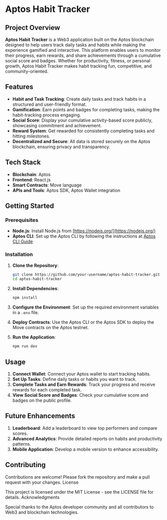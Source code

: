 # Aptos Habit Tracker

## Project Overview

**Aptos Habit Tracker** is a Web3 application built on the Aptos blockchain designed to help users track daily tasks and habits while making the experience gamified and interactive. This platform enables users to monitor their progress, earn rewards, and share achievements through a cumulative social score and badges. Whether for productivity, fitness, or personal growth, Aptos Habit Tracker makes habit tracking fun, competitive, and community-oriented.

## Features

- **Habit and Task Tracking**: Create daily tasks and track habits in a structured and user-friendly format.
- **Gamification**: Earn points and badges for completing tasks, making the habit-tracking process engaging.
- **Social Score**: Display your cumulative activity-based score publicly, showcasing commitment and achievement.
- **Reward System**: Get rewarded for consistently completing tasks and hitting milestones.
- **Decentralized and Secure**: All data is stored securely on the Aptos blockchain, ensuring privacy and transparency.

## Tech Stack

- **Blockchain**: Aptos
- **Frontend**: React.js
- **Smart Contracts**: Move language
- **APIs and Tools**: Aptos SDK, Aptos Wallet integration

## Getting Started

### Prerequisites

- **Node.js**: Install Node.js from [https://nodejs.org/](https://nodejs.org/)
- **Aptos CLI**: Set up the Aptos CLI by following the instructions at [Aptos CLI Guide](https://aptos.dev/cli-tools/aptos-cli/)

### Installation

1. **Clone the Repository**:
   ```bash
   git clone https://github.com/your-username/aptos-habit-tracker.git
   cd aptos-habit-tracker
   ```
2. **Install Dependencies**:
   ```bash
   npm install
   ```
3. **Configure the Environment**:
    Set up the required environment variables in a `.env` file.

4. **Deploy Contracts**:
    Use the Aptos CLI or the Aptos SDK to deploy the Move contracts on the Aptos testnet.
5. **Run the Application**:
   ```bash
   npm run dev
   ```

## Usage
1. **Connect Wallet**: Connect your Aptos wallet to start tracking habits.
2. **Set Up Tasks**: Define daily tasks or habits you want to track.
3. **Complete Tasks and Earn Rewards**: Track your progress and receive rewards for each completed task.
4. **View Social Score and Badges**: Check your cumulative score and badges on the public profile.

## Future Enhancements
1. **Leaderboard**: Add a leaderboard to view top performers and compare scores.
2. **Advanced Analytics**: Provide detailed reports on habits and productivity patterns.
3. **Mobile Application**: Develop a mobile version to enhance accessibility.

## Contributing

Contributions are welcome! Please fork the repository and make a pull request with your changes.
License

This project is licensed under the MIT License - see the LICENSE file for details.
Acknowledgments

Special thanks to the Aptos developer community and all contributors to Web3 and blockchain technologies.
